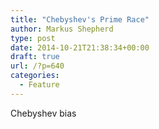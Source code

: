 ```yaml
---
title: "Chebyshev's Prime Race"
author: Markus Shepherd
type: post
date: 2014-10-21T21:38:34+00:00
draft: true
url: /?p=640
categories:
  - Feature
---
```

Chebyshev bias